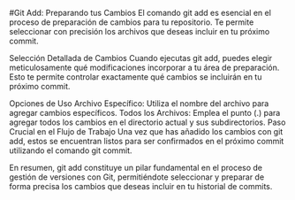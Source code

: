 #Git Add: Preparando tus Cambios
El comando git add es esencial en el proceso de preparación de cambios para tu repositorio. Te permite seleccionar con precisión los archivos que deseas incluir en tu próximo commit.

Selección Detallada de Cambios
Cuando ejecutas git add, puedes elegir meticulosamente qué modificaciones incorporar a tu área de preparación. Esto te permite controlar exactamente qué cambios se incluirán en tu próximo commit.

Opciones de Uso
Archivo Específico: Utiliza el nombre del archivo para agregar cambios específicos.
Todos los Archivos: Emplea el punto (.) para agregar todos los cambios en el directorio actual y sus subdirectorios.
Paso Crucial en el Flujo de Trabajo
Una vez que has añadido los cambios con git add, estos se encuentran listos para ser confirmados en el próximo commit utilizando el comando git commit.

En resumen, git add constituye un pilar fundamental en el proceso de gestión de versiones con Git, permitiéndote seleccionar y preparar de forma precisa los cambios que deseas incluir en tu historial de commits.